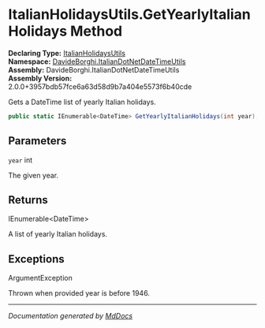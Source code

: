 ﻿<!--  
  <auto-generated>   
    The contents of this file were generated by a tool.  
    Changes to this file may be list if the file is regenerated  
  </auto-generated>   
-->

# ItalianHolidaysUtils.GetYearlyItalianHolidays Method

**Declaring Type:** [ItalianHolidaysUtils](../index.md)  
**Namespace:** [DavideBorghi.ItalianDotNetDateTimeUtils](../../index.md)  
**Assembly:** DavideBorghi.ItalianDotNetDateTimeUtils  
**Assembly Version:** 2.0.0+3957bdb57fce6a63d58d9b7a404e5573f6b40cde

Gets a DateTime list of yearly Italian holidays.

```csharp
public static IEnumerable<DateTime> GetYearlyItalianHolidays(int year);
```

## Parameters

`year`  int

The given year.

## Returns

IEnumerable\<DateTime\>

A list of yearly Italian holidays.

## Exceptions

ArgumentException

Thrown when provided year is before 1946.

___

*Documentation generated by [MdDocs](https://github.com/ap0llo/mddocs)*

